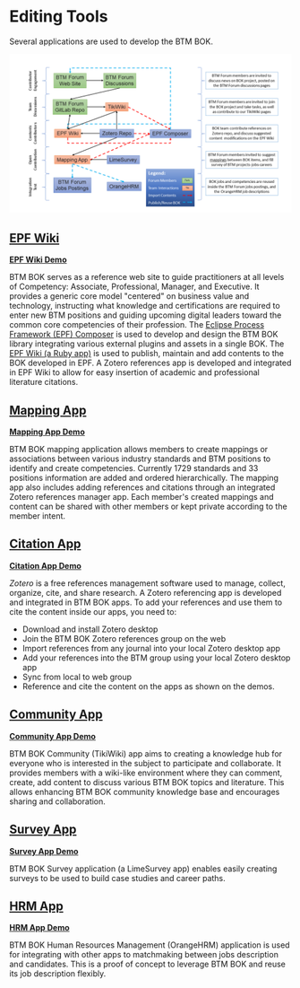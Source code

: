 # Editing Tools

Several applications are used to develop the BTM BOK. 

![Editing Tools](images/fig-18.png "Editing Tools")

## [EPF Wiki](http://www.btm-forum.org/boks)

[**EPF Wiki Demo**](https://www.btm-forum.org/images/bok/video/core-btm-bok.mp4)

BTM BOK serves as a reference web site to guide practitioners at all levels of Competency: Associate, Professional, Manager, and Executive. It provides a generic core model "centered" on business value and technology, instructing what knowledge and certifications are required to enter new BTM positions and guiding upcoming digital leaders toward the common core competencies of their profession. The [Eclipse Process Framework (EPF) Composer](https://www.eclipse.org/epf/) is used to develop and design the BTM BOK library integrating various external plugins and assets in a single BOK. The [EPF Wiki (a Ruby app)](https://wiki.eclipse.org/EPF_Wiki_User_Guide) is used to publish, maintain and add contents to the BOK developed in EPF. A Zotero references app is developed and integrated in EPF Wiki to allow for easy insertion of academic and professional literature citations.

## [Mapping App](https://www.btm-forum.org/bok-mapping/)

[**Mapping App Demo**](https://www.btm-forum.org/images/bok/video/btm_bok_mapping.mp4)

BTM BOK mapping application allows members to create mappings or associations between various industry standards and BTM positions to identify and create competencies. Currently 1729 standards and 33 positions information are added and ordered hierarchically. The mapping app also includes adding references and citations through an integrated Zotero references manager app. Each member's created mappings and content can be shared with other members or kept private according to the member intent.

## [Citation App](https://www.zotero.org/groups/1145457/btm)

[**Citation App Demo**](https://www.btm-forum.org/images/bok/video/btm_bok_apps_cite.mp4)

*Zotero* is a free references management software used to manage, collect, organize, cite, and share research. A Zotero referencing app is developed and integrated in BTM BOK apps. To add your references and use them to cite the content inside our apps, you need to:
- Download and install Zotero desktop
- Join the BTM BOK Zotero references group on the web
- Import references from any journal into your local Zotero desktop app
- Add your references into the BTM group using your local Zotero desktop app
- Sync from local to web group
- Reference and cite the content on the apps as shown on the demos.

## [Community App](http://www.btm-forum.org/bok-community)

[**Community App Demo**](https://www.btm-forum.org/images/bok/video/btm_bok_community.mp4)

BTM BOK Community (TikiWiki) app aims to creating a knowledge hub for everyone who is interested in the subject to participate and collaborate. It provides members with a wiki-like environment where they can comment, create, add content to discuss various BTM BOK topics and literature. This allows enhancing BTM BOK community knowledge base and encourages sharing and collaboration.

## [Survey App](http://www.btm-forum.org/btm-survey/admin)

[**Survey App Demo**](https://www.btm-forum.org/images/bok/video/btm_bok_survey.mp4)

BTM BOK Survey application (a LimeSurvey app) enables easily creating surveys to be used to build case studies and career paths.

## [HRM App](http://www.btm-forum.org/btm-hr)

[**HRM App Demo**](https://www.btm-forum.org/images/bok/video/btm_bok_hrm.mp4)

BTM BOK Human Resources Management (OrangeHRM) application is used for integrating with other apps to matchmaking between jobs description and candidates. This is a proof of concept to leverage BTM BOK and reuse its job description flexibly.





